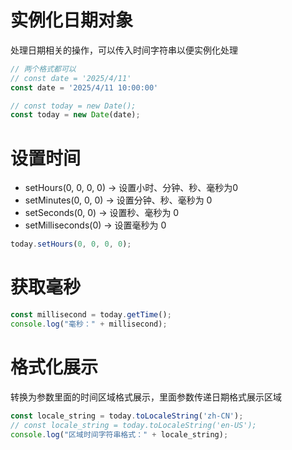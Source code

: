 # 实例化日期对象

处理日期相关的操作，可以传入时间字符串以便实例化处理

```javascript
// 两个格式都可以
// const date = '2025/4/11'
const date = '2025/4/11 10:00:00'

// const today = new Date();
const today = new Date(date);
```

# 设置时间

- setHours(0, 0, 0, 0) -> 设置小时、分钟、秒、毫秒为0
- setMinutes(0, 0, 0) -> 设置分钟、秒、毫秒为 0
- setSeconds(0, 0) -> 设置秒、毫秒为 0
- setMilliseconds(0) -> 设置毫秒为 0

```javascript
today.setHours(0, 0, 0, 0);
```

# 获取毫秒

```javascript
const millisecond = today.getTime();
console.log("毫秒：" + millisecond);
```

# 格式化展示

转换为参数里面的时间区域格式展示，里面参数传递日期格式展示区域

```javascript
const locale_string = today.toLocaleString('zh-CN');
// const locale_string = today.toLocaleString('en-US');
console.log("区域时间字符串格式：" + locale_string);
```
